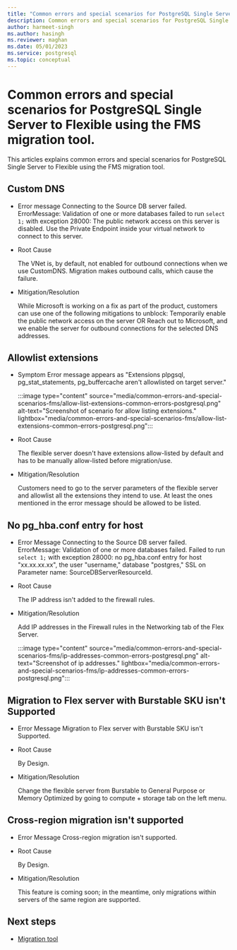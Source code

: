 ```yaml
---
title: "Common errors and special scenarios for PostgreSQL Single Server to Flexible using the FMS migration tool"
description: Common errors and special scenarios for PostgreSQL Single Server to Flexible using the FMS migration tool.
author: harmeet-singh
ms.author: hasingh
ms.reviewer: maghan
ms.date: 05/01/2023
ms.service: postgresql
ms.topic: conceptual
---
```


# Common errors and special scenarios for PostgreSQL Single Server to Flexible using the FMS migration tool.

This articles explains common errors and special scenarios for PostgreSQL Single Server to Flexible using the FMS migration tool. 

## Custom DNS

- Error message
    Connecting to the Source DB server failed. ErrorMessage: Validation of one or more databases failed to run `select 1;` with exception 28000: The public network access on this server is disabled. Use the Private Endpoint inside your virtual network to connect to this server.

- Root Cause

    The VNet is, by default, not enabled for outbound connections when we use CustomDNS. Migration makes outbound calls, which cause the failure.

- Mitigation/Resolution

    While Microsoft is working on a fix as part of the product, customers can use one of the following mitigations to unblock:
    Temporarily enable the public network access on the server
    OR
    Reach out to Microsoft, and we enable the server for outbound connections for the selected DNS addresses.

## Allowlist extensions

- Symptom
    Error message appears as "Extensions plpgsql, pg_stat_statements, pg_buffercache aren't allowlisted on target server."

    :::image type="content" source="media/common-errors-and-special-scenarios-fms/allow-list-extensions-common-errors-postgresql.png" alt-text="Screenshot of scenario for allow listing extensions." lightbox="media/common-errors-and-special-scenarios-fms/allow-list-extensions-common-errors-postgresql.png":::

- Root Cause

    The flexible server doesn't have extensions allow-listed by default and has to be manually allow-listed before migration/use.

- Mitigation/Resolution

    Customers need to go to the server parameters of the flexible server and allowlist all the extensions they intend to use. At least the ones mentioned in the error message should be allowed to be listed.

## No pg_hba.conf entry for host

- Error Message
    Connecting to the Source DB server failed. ErrorMessage: Validation of one or more databases failed. Failed to run `select 1;` with exception 28000: no pg_hba.conf entry for host "xx.xx.xx.xx", the user "username," database "postgres," SSL on Parameter name: SourceDBServerResourceId.

- Root Cause

    The IP address isn't added to the firewall rules.

- Mitigation/Resolution

    Add IP addresses in the Firewall rules in the Networking tab of the Flex Server.

    :::image type="content" source="media/common-errors-and-special-scenarios-fms/ip-addresses-common-errors-postgresql.png" alt-text="Screenshot of ip addresses." lightbox="media/common-errors-and-special-scenarios-fms/ip-addresses-common-errors-postgresql.png":::

## Migration to Flex server with Burstable SKU isn't Supported

- Error Message
    Migration to Flex server with Burstable SKU isn't Supported.

- Root Cause

    By Design.

- Mitigation/Resolution

    Change the flexible server from Burstable to General Purpose or Memory Optimized by going to compute + storage tab on the left menu.

## Cross-region migration isn't supported

- Error Message
    Cross-region migration isn't supported.

- Root Cause

    By Design.

- Mitigation/Resolution

    This feature is coming soon; in the meantime, only migrations within servers of the same region are supported.

## Next steps

- [Migration tool](concepts-single-to-flexible.md)
